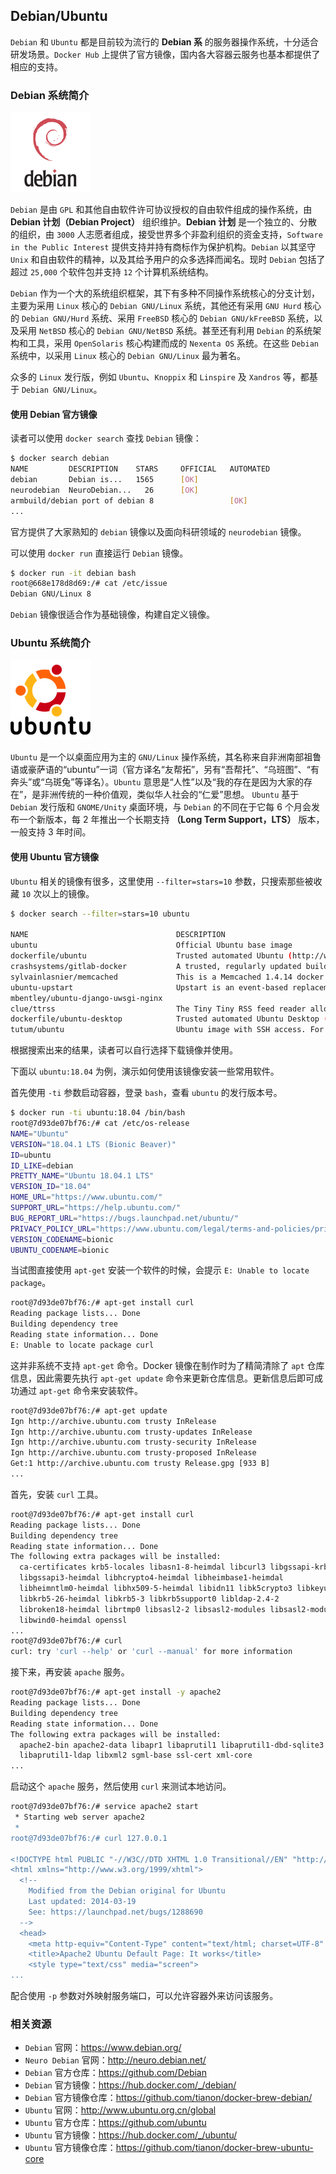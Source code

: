 ## Debian/Ubuntu
`Debian` 和 `Ubuntu` 都是目前较为流行的 **Debian 系** 的服务器操作系统，十分适合研发场景。`Docker Hub` 上提供了官方镜像，国内各大容器云服务也基本都提供了相应的支持。

### Debian 系统简介

![Debian 操作系统](_images/debian-logo.png)

`Debian` 是由 `GPL` 和其他自由软件许可协议授权的自由软件组成的操作系统，由 **Debian 计划（Debian Project）** 组织维护。**Debian 计划** 是一个独立的、分散的组织，由 `3000` 人志愿者组成，接受世界多个非盈利组织的资金支持，`Software in the Public Interest` 提供支持并持有商标作为保护机构。`Debian` 以其坚守 `Unix` 和自由软件的精神，以及其给予用户的众多选择而闻名。现时 `Debian` 包括了超过 `25,000` 个软件包并支持 `12` 个计算机系统结构。

`Debian` 作为一个大的系统组织框架，其下有多种不同操作系统核心的分支计划，主要为采用 `Linux` 核心的 `Debian GNU/Linux` 系统，其他还有采用 `GNU Hurd` 核心的 `Debian GNU/Hurd` 系统、采用 `FreeBSD` 核心的 `Debian GNU/kFreeBSD` 系统，以及采用 `NetBSD` 核心的 `Debian GNU/NetBSD` 系统。甚至还有利用 `Debian` 的系统架构和工具，采用 `OpenSolaris` 核心构建而成的 `Nexenta OS` 系统。在这些 `Debian` 系统中，以采用 `Linux` 核心的 `Debian GNU/Linux` 最为著名。

众多的 `Linux` 发行版，例如 `Ubuntu`、`Knoppix` 和 `Linspire` 及 `Xandros` 等，都基于 `Debian GNU/Linux`。

#### 使用 Debian 官方镜像

读者可以使用 `docker search` 查找 `Debian` 镜像：

```bash
$ docker search debian
NAME         DESCRIPTION    STARS     OFFICIAL   AUTOMATED
debian       Debian is...   1565      [OK]
neurodebian  NeuroDebian...   26      [OK]
armbuild/debian port of debian 8                 [OK]
...
```

官方提供了大家熟知的 `debian` 镜像以及面向科研领域的 `neurodebian` 镜像。

可以使用 `docker run` 直接运行 `Debian` 镜像。

```bash
$ docker run -it debian bash
root@668e178d8d69:/# cat /etc/issue
Debian GNU/Linux 8
```

`Debian` 镜像很适合作为基础镜像，构建自定义镜像。

### Ubuntu 系统简介

![Ubuntu 操作系统](_images/ubuntu-logo.jpg)

`Ubuntu` 是一个以桌面应用为主的 `GNU/Linux` 操作系统，其名称来自非洲南部祖鲁语或豪萨语的“ubuntu”一词（官方译名“友帮拓”，另有“吾帮托”、“乌班图”、“有奔头”或“乌斑兔”等译名）。`Ubuntu` 意思是“人性”以及“我的存在是因为大家的存在”，是非洲传统的一种价值观，类似华人社会的“仁爱”思想。 `Ubuntu` 基于 `Debian` 发行版和 `GNOME/Unity` 桌面环境，与 `Debian` 的不同在于它每 6 个月会发布一个新版本，每 2 年推出一个长期支持 **（Long Term Support，LTS）** 版本，一般支持 3 年时间。

#### 使用 Ubuntu 官方镜像

`Ubuntu` 相关的镜像有很多，这里使用 `--filter=stars=10` 参数，只搜索那些被收藏 `10` 次以上的镜像。

```bash
$ docker search --filter=stars=10 ubuntu

NAME                                 DESCRIPTION                                     STARS     OFFICIAL   AUTOMATED
ubuntu                               Official Ubuntu base image                      840       [OK]
dockerfile/ubuntu                    Trusted automated Ubuntu (http://www.ubunt...   30                   [OK]
crashsystems/gitlab-docker           A trusted, regularly updated build of GitL...   20                   [OK]
sylvainlasnier/memcached             This is a Memcached 1.4.14 docker images b...   16                   [OK]
ubuntu-upstart                       Upstart is an event-based replacement for ...   16        [OK]
mbentley/ubuntu-django-uwsgi-nginx                                                   16                   [OK]
clue/ttrss                           The Tiny Tiny RSS feed reader allows you t...   14                   [OK]
dockerfile/ubuntu-desktop            Trusted automated Ubuntu Desktop (LXDE) (h...   14                   [OK]
tutum/ubuntu                         Ubuntu image with SSH access. For the root...   12                   [OK]
```

根据搜索出来的结果，读者可以自行选择下载镜像并使用。

下面以 `ubuntu:18.04` 为例，演示如何使用该镜像安装一些常用软件。

首先使用 `-ti` 参数启动容器，登录 `bash`，查看 `ubuntu` 的发行版本号。

```bash
$ docker run -ti ubuntu:18.04 /bin/bash
root@7d93de07bf76:/# cat /etc/os-release
NAME="Ubuntu"
VERSION="18.04.1 LTS (Bionic Beaver)"
ID=ubuntu
ID_LIKE=debian
PRETTY_NAME="Ubuntu 18.04.1 LTS"
VERSION_ID="18.04"
HOME_URL="https://www.ubuntu.com/"
SUPPORT_URL="https://help.ubuntu.com/"
BUG_REPORT_URL="https://bugs.launchpad.net/ubuntu/"
PRIVACY_POLICY_URL="https://www.ubuntu.com/legal/terms-and-policies/privacy-policy"
VERSION_CODENAME=bionic
UBUNTU_CODENAME=bionic
```

当试图直接使用 `apt-get` 安装一个软件的时候，会提示 `E: Unable to locate package`。

```bash
root@7d93de07bf76:/# apt-get install curl
Reading package lists... Done
Building dependency tree
Reading state information... Done
E: Unable to locate package curl
```

这并非系统不支持 `apt-get` 命令。Docker 镜像在制作时为了精简清除了 `apt` 仓库信息，因此需要先执行 `apt-get update` 命令来更新仓库信息。更新信息后即可成功通过 `apt-get` 命令来安装软件。

```bash
root@7d93de07bf76:/# apt-get update
Ign http://archive.ubuntu.com trusty InRelease
Ign http://archive.ubuntu.com trusty-updates InRelease
Ign http://archive.ubuntu.com trusty-security InRelease
Ign http://archive.ubuntu.com trusty-proposed InRelease
Get:1 http://archive.ubuntu.com trusty Release.gpg [933 B]
...
```

首先，安装 `curl` 工具。

```bash
root@7d93de07bf76:/# apt-get install curl
Reading package lists... Done
Building dependency tree
Reading state information... Done
The following extra packages will be installed:
  ca-certificates krb5-locales libasn1-8-heimdal libcurl3 libgssapi-krb5-2
  libgssapi3-heimdal libhcrypto4-heimdal libheimbase1-heimdal
  libheimntlm0-heimdal libhx509-5-heimdal libidn11 libk5crypto3 libkeyutils1
  libkrb5-26-heimdal libkrb5-3 libkrb5support0 libldap-2.4-2
  libroken18-heimdal librtmp0 libsasl2-2 libsasl2-modules libsasl2-modules-db
  libwind0-heimdal openssl
...
root@7d93de07bf76:/# curl
curl: try 'curl --help' or 'curl --manual' for more information
```

接下来，再安装 `apache` 服务。

```bash
root@7d93de07bf76:/# apt-get install -y apache2
Reading package lists... Done
Building dependency tree
Reading state information... Done
The following extra packages will be installed:
  apache2-bin apache2-data libapr1 libaprutil1 libaprutil1-dbd-sqlite3
  libaprutil1-ldap libxml2 sgml-base ssl-cert xml-core
...
```

启动这个 `apache` 服务，然后使用 `curl` 来测试本地访问。

```bash
root@7d93de07bf76:/# service apache2 start
 * Starting web server apache2                                                                                                                               AH00558: apache2: Could not reliably determine the server's fully qualified domain name, using 172.17.0.2. Set the 'ServerName' directive globally to suppress this message
 *
root@7d93de07bf76:/# curl 127.0.0.1

<!DOCTYPE html PUBLIC "-//W3C//DTD XHTML 1.0 Transitional//EN" "http://www.w3.org/TR/xhtml1/DTD/xhtml1-transitional.dtd">
<html xmlns="http://www.w3.org/1999/xhtml">
  <!--
    Modified from the Debian original for Ubuntu
    Last updated: 2014-03-19
    See: https://launchpad.net/bugs/1288690
  -->
  <head>
    <meta http-equiv="Content-Type" content="text/html; charset=UTF-8" />
    <title>Apache2 Ubuntu Default Page: It works</title>
    <style type="text/css" media="screen">
...
```

配合使用 `-p` 参数对外映射服务端口，可以允许容器外来访问该服务。

### 相关资源

* `Debian` 官网：https://www.debian.org/
* `Neuro Debian` 官网：http://neuro.debian.net/
* `Debian` 官方仓库：https://github.com/Debian
* `Debian` 官方镜像：https://hub.docker.com/_/debian/
* `Debian` 官方镜像仓库：https://github.com/tianon/docker-brew-debian/
* `Ubuntu` 官网：http://www.ubuntu.org.cn/global
* `Ubuntu` 官方仓库：https://github.com/ubuntu
* `Ubuntu` 官方镜像：https://hub.docker.com/_/ubuntu/
* `Ubuntu` 官方镜像仓库：https://github.com/tianon/docker-brew-ubuntu-core
